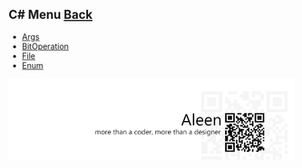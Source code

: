 ## C# Menu [Back](./../ProgrammingMenu.md)

* [Args](./../CSharp/Args/Args.md)
* [BitOperation](./../CSharp/BitOperation/BitOperation.md)
* [File](./../CSharp/File/File.md)
* [Enum](./../CSharp/Enum/Enum.md)

<a href="http://aleen42.github.io/" target="_blank" ><img src="./../../pic/tail.gif"></a>
